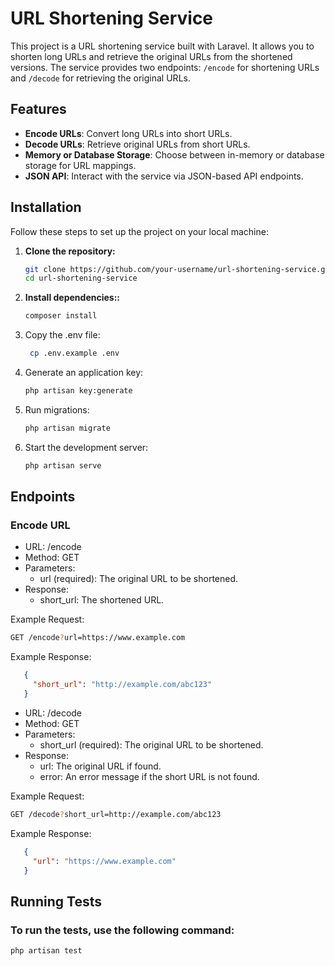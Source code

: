 # URL Shortening Service

This project is a URL shortening service built with Laravel. It allows you to shorten long URLs and retrieve the original URLs from the
shortened versions. The service provides two endpoints: `/encode` for shortening URLs and `/decode` for retrieving the original URLs.

## Features

- **Encode URLs**: Convert long URLs into short URLs.
- **Decode URLs**: Retrieve original URLs from short URLs.
- **Memory or Database Storage**: Choose between in-memory or database storage for URL mappings.
- **JSON API**: Interact with the service via JSON-based API endpoints.

## Installation

Follow these steps to set up the project on your local machine:

1. **Clone the repository:**

   ```bash
   git clone https://github.com/your-username/url-shortening-service.git
   cd url-shortening-service
   ```

2. **Install dependencies::**

    ```bash
   composer install
   ```

3. Copy the .env file:

   ```bash
    cp .env.example .env
   ```

4. Generate an application key:

    ```bash
   php artisan key:generate
   ```

5. Run migrations:

    ```bash
   php artisan migrate
   ```

6. Start the development server:

    ```bash
   php artisan serve
   ```

## Endpoints

### Encode URL

* URL: /encode
* Method: GET
* Parameters:
    * url (required): The original URL to be shortened.
* Response:
    * short_url: The shortened URL.

Example Request:

  ```bash
  GET /encode?url=https://www.example.com
  ```

Example Response:

 ```json
    {
      "short_url": "http://example.com/abc123"
    }
 ```

* URL: /decode
* Method: GET
* Parameters:
    * short_url (required): The original URL to be shortened.
* Response:
    * url: The original URL if found.
    * error: An error message if the short URL is not found.

Example Request:

  ```bash
  GET /decode?short_url=http://example.com/abc123
  ```

Example Response:

 ```json
    {
      "url": "https://www.example.com"
    }
 ```

## Running Tests

### To run the tests, use the following command:

  ```bash
  php artisan test
  ```
